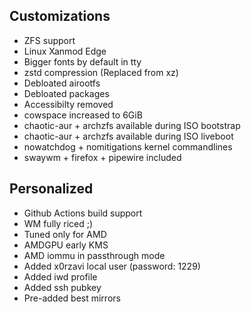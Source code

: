 ## Customizations
- ZFS support
- Linux Xanmod Edge
- Bigger fonts by default in tty
- zstd compression (Replaced from xz)
- Debloated airootfs
- Debloated packages
- Accessibilty removed
- cowspace increased to 6GiB
- chaotic-aur + archzfs available during ISO bootstrap
- chaotic-aur + archzfs available during ISO liveboot
- nowatchdog + nomitigations kernel commandlines
- swaywm + firefox + pipewire included

## Personalized
- Github Actions build support
- WM fully riced ;)
- Tuned only for AMD
- AMDGPU early KMS
- AMD iommu in passthrough mode
- Added x0rzavi local user (password: 1229)
- Added iwd profile
- Added ssh pubkey
- Pre-added best mirrors
